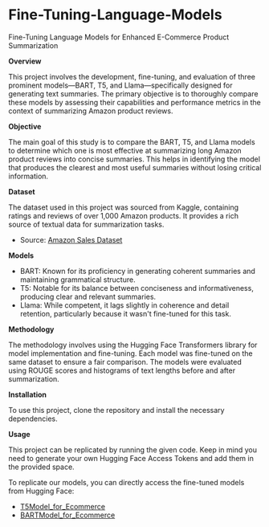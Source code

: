 # Fine-Tuning-Language-Models
Fine-Tuning Language Models for Enhanced E-Commerce Product Summarization

**Overview**

This project involves the development, fine-tuning, and evaluation of three prominent models—BART, T5, and Llama—specifically designed for generating text summaries. The primary objective is to thoroughly compare these models by assessing their capabilities and performance metrics in the context of summarizing Amazon product reviews.

**Objective**

The main goal of this study is to compare the BART, T5, and Llama models to determine which one is most effective at summarizing long Amazon product reviews into concise summaries. This helps in identifying the model that produces the clearest and most useful summaries without losing critical information.

**Dataset**

The dataset used in this project was sourced from Kaggle, containing ratings and reviews of over 1,000 Amazon products. It provides a rich source of textual data for summarization tasks.
* Source: [Amazon Sales Dataset](https://www.kaggle.com/datasets/karkavelrajaj/amazon-sales-dataset)

**Models**
* BART: Known for its proficiency in generating coherent summaries and maintaining grammatical structure.
* T5: Notable for its balance between conciseness and informativeness, producing clear and relevant summaries.
* Llama: While competent, it lags slightly in coherence and detail retention, particularly because it wasn't fine-tuned for this task.

**Methodology**

The methodology involves using the Hugging Face Transformers library for model implementation and fine-tuning. Each model was fine-tuned on the same dataset to ensure a fair comparison. The models were evaluated using ROUGE scores and histograms of text lengths before and after summarization.

**Installation**

To use this project, clone the repository and install the necessary dependencies.

**Usage**

This project can be replicated by running the given code. Keep in mind you need to generate your own Hugging Face Access Tokens and add them in the provided space.

To replicate our models, you can directly access the fine-tuned models from Hugging Face:
* [T5Model_for_Ecommerce](https://huggingface.co/Rajpatel013/BARTModel_for_Ecommerce)
* [BARTModel_for_Ecommerce](https://huggingface.co/Rajpatel013/T5Model_for_Ecommerce)
